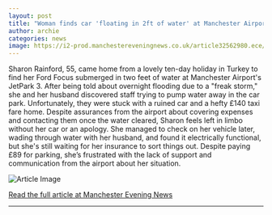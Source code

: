 ```yaml
---
layout: post
title: "Woman finds car 'floating in 2ft of water' at Manchester Airport after holiday"
author: archie
categories: news
image: https://i2-prod.manchestereveningnews.co.uk/article32562980.ece/ALTERNATES/s1200/0_WhatsApp-Image-2025-09-24-at-103145_4e8e73bb.jpg
---
```

Sharon Rainford, 55, came home from a lovely ten-day holiday in Turkey to find her Ford Focus submerged in two feet of water at Manchester Airport's JetPark 3. After being told about overnight flooding due to a "freak storm," she and her husband discovered staff trying to pump water away in the car park. Unfortunately, they were stuck with a ruined car and a hefty £140 taxi fare home. Despite assurances from the airport about covering expenses and contacting them once the water cleared, Sharon feels left in limbo without her car or an apology. She managed to check on her vehicle later, wading through water with her husband, and found it electrically functional, but she's still waiting for her insurance to sort things out. Despite paying £89 for parking, she’s frustrated with the lack of support and communication from the airport about her situation.

![Article Image](https://i2-prod.manchestereveningnews.co.uk/article32562980.ece/ALTERNATES/s1200/0_WhatsApp-Image-2025-09-24-at-103145_4e8e73bb.jpg)

[Read the full article at Manchester Evening News](https://www.manchestereveningnews.co.uk/news/greater-manchester-news/woman-finds-car-floating-2ft-32562981)

---
